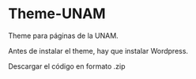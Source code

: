 # Theme-UNAM
Theme para páginas de la UNAM. 

Antes de instalar el theme, hay que instalar Wordpress.

Descargar el código en formato .zip

